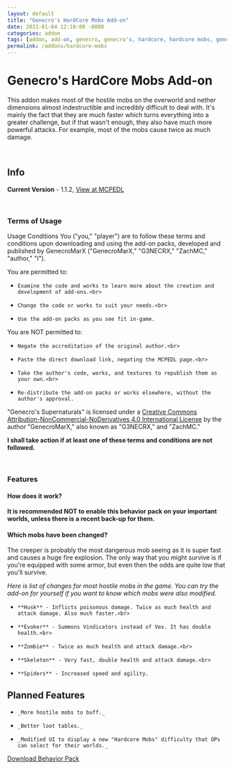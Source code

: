 ```yaml
---
layout: default
title: "Genecro's HardCore Mobs Add-on"
date: 2021-01-04 12:10:00 -0000
categories: addon
tags: [addon, add-on, genecro, genecro's, hardcore, hardcore mobs, genecro's hardcore mobs]
permalink: /addons/hardcore-mobs
---
```

# Genecro's HardCore Mobs Add-on

This addon makes most of the hostile mobs on the overworld and nether dimensions almost indestructible and incredibly difficult to deal with. It's mainly the fact that they are much faster which turns everything into a greater challenge, but if that wasn't enough, they also have much more powerful attacks. For example, most of the mobs cause twice as much damage.

<br>

## Info

**Current Version** - 1.1.2, <a href="https://mcpedl.com/hardcore-mobs-addon" target="_blank">View at MCPEDL</a>

<br>

### Terms of Usage

Usage Conditions
You ("you," "player") are to follow these terms and conditions upon downloading and using the add-on packs, developed and published by GenecroMarX ("GenecroMarX," "G3NECRX," "ZachMC," "author," "I").

You are permitted to:

-     Examine the code and works to learn more about the creation and development of add-ons.<br>
-     Change the code or works to suit your needs.<br>
-     Use the add-on packs as you see fit in-game.

You are NOT permitted to:

-     Negate the accreditation of the original author.<br>
-     Paste the direct download link, negating the MCPEDL page.<br>
-     Take the author's code, works, and textures to republish them as your own.<br>
-     Re-distribute the add-on packs or works elsewhere, without the author's approval.
 
"Genecro's Supernaturals" is licensed under a [Creative Commons Attribution-NonCommercial-NoDerivatives 4.0 International License](https://creativecommons.org/licenses/by-nc-nd/4.0/) by the author "GenecroMarX," also known as "G3NECRX," and "ZachMC." 
 
**I shall take action if at least one of these terms and conditions are not followed.**

<br>

### Features

#### How does it work?

**It is recommended NOT to enable this behavior pack on your important worlds, unless there is a recent back-up for them.**

#### Which mobs have been changed?

The creeper is probably the most dangerous mob seeing as it is super fast and causes a huge fire explosion. The only way that you might survive is if you're equipped with some armor, but even then the odds are quite low that you'll survive. 

_Here is list of changes for most hostile mobs in the game. You can try the add-on for yourself if you want to know which mobs were also modified._

-     **Husk** - Inflicts poisonous damage. Twice as much health and attack damage. Also much faster.<br>
-     **Evoker** - Summons Vindicators instead of Vex. It has double health.<br>
-     **Zombie** - Twice as much health and attack damage.<br>
-     **Skeleton** - Very fast, double health and attack damage.<br>
-     **Spiders** - Increased speed and agility.

## Planned Features

-     _More hostile mobs to buff._
-     _Better loot tables._
-     _Modified UI to display a new "Hardcore Mobs" difficulty that OPs can select for their worlds._

[Download Behavior Pack](https://download1587.mediafire.com/0h0yhdkx9d1g/1nfjc3qonp16vvt/HCMobsB.mcpack)
